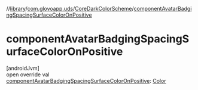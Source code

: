 //[library](../../../index.md)/[com.glovoapp.uds](../index.md)/[CoreDarkColorScheme](index.md)/[componentAvatarBadgingSpacingSurfaceColorOnPositive](component-avatar-badging-spacing-surface-color-on-positive.md)

# componentAvatarBadgingSpacingSurfaceColorOnPositive

[androidJvm]\
open override val [componentAvatarBadgingSpacingSurfaceColorOnPositive](component-avatar-badging-spacing-surface-color-on-positive.md): [Color](https://developer.android.com/reference/kotlin/androidx/compose/ui/graphics/Color.html)
